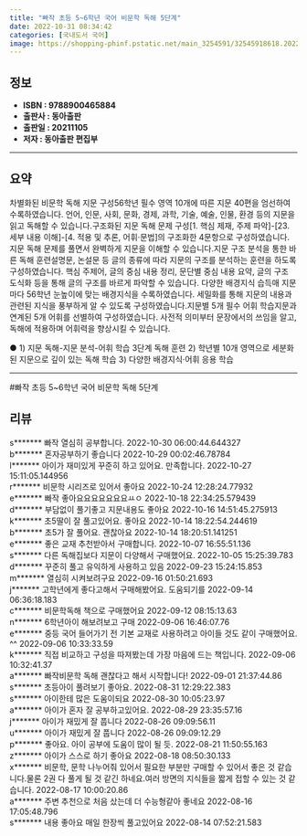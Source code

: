 ```yaml
---
title: "빠작 초등 5~6학년 국어 비문학 독해 5단계"
date: 2022-10-31 08:34:42
categories: [국내도서 국어]
image: https://shopping-phinf.pstatic.net/main_3254591/32545918618.20221019132618.jpg
---
```


## **정보**

- **ISBN : 9788900465884**
- **출판사 : 동아출판**
- **출판일 : 20211105**
- **저자 : 동아출판 편집부**

------



## **요약**

차별화된 비문학 독해 지문 구성56학년 필수 영역 10개에 따른 지문 40편을 엄선하여 수록하였습니다. 언어, 인문, 사회, 문화, 경제, 과학, 기술, 예술, 인물, 환경 등의 지문을 읽고 독해할 수 있습니다.구조화된 지문 독해 문제 구성[1. 핵심 제재, 주제 파악]-[23. 세부 내용 이해]-[4. 적용 및 추론, 어휘·문법]의 구조화한 4문항으로 구성하였습니다. 지문 독해 문제를 풀면서 완벽하게 지문을 이해할 수 있습니다.지문 구조 분석을 통한 바른 독해 훈련설명문, 논설문 등 글의 종류에 따라 지문의 구조를 분석하는 훈련을 하도록 구성하였습니다. 핵심 주제어, 글의 중심 내용 정리, 문단별 중심 내용 요약, 글의 구조 도식화 등을 통해 글의 구조를 바르게 파악할 수 있습니다. 다양한 배경지식 습득매 지문마다 56학년 눈높이에 맞는 배경지식을 수록하였습니다. 세밀화를 통해 지문의 내용과 관련된 지식을 풍부하게 알 수 있도록 구성하였습니다.지문별 5개 필수 어휘 학습지문과 연계된 5개 어휘를 선별하여 구성하였습니다. 사전적 의미부터 문장에서의 쓰임을 알고, 독해에 적용하며 어휘력을 향상시킬 수 있습니다.

● 1) 지문 독해-지문 분석-어휘 학습 3단계 독해 훈련
2) 학년별 10개 영역으로 세분화된 지문으로 깊이 있는 독해 학습
3) 다양한 배경지식·어휘 응용 학습



------

#빠작 초등 5~6학년 국어 비문학 독해 5단계


## **리뷰** 

  s******* 빠작 열심히 공부합니다. 2022-10-30 06:00:44.644327 <br/>  b******* 혼자공부하기 좋습니다 2022-10-29 00:02:46.78784 <br/>  l******* 아이가 재미있게 꾸준히 하고 있어요.  만족합니다.  2022-10-27 15:11:05.144956 <br/>  r******* 비문학 시리즈로 있어서 좋아요 2022-10-24 12:28:24.77932 <br/>  e******* 빠작 좋아요요요요요요요ㅛㅇ 2022-10-18 22:34:25.579439 <br/>  d******* 부담없이 풀기좋고 지문내용도 좋아요 2022-10-16 14:51:45.275913 <br/>  k******* 초5딸이 잘 풀고있어요. 좋아요 2022-10-14 18:22:54.244619 <br/>  b******* 초5가 잘 풀어요. 괜찮아요 2022-10-14 18:20:51.141251 <br/>  e******* 좋은 교재 추천받아서 구매합니다. 2022-10-07 16:55:51.136 <br/>  s******* 다른 독해집보다 지문이 다양해서 구매했어요. 2022-10-05 15:25:39.783 <br/>  d******* 꾸준히 풀고 유익하게 사용하고 있음 2022-09-23 15:24:15.853 <br/>  m******* 열심히 시켜보려구요 2022-09-16 01:50:21.693 <br/>  j******* 고학년에게 좋다고해서 구매해봤어요. 도움되기를 2022-09-14 06:36:18.183 <br/>  c******* 비문학독해 책으로 구매했어요 2022-09-12 08:15:13.63 <br/>  n******* 6학년아이 해보려보고 구매 2022-09-06 16:46:07.76 <br/>  e******* 중등 국어 들어가기 전 기본 교재로 사용하려고 아이들 것도 같이 구매했어요. ^^ 2022-09-06 10:33:33.59 <br/>  k******* 직접 비교하고 구성을 따져봤는데 가장 마음에 드는 책입니다. 2022-09-06 10:32:41.37 <br/>  a******* 빠작비문학 독해 괜찮다고 해서 시작합니다! 2022-09-01 21:37:44.86 <br/>  s******* 초등아이 풀려보기 좋아요. 2022-08-31 12:29:22.383 <br/>  s******* 아이한테 많은 도움이되요 2022-08-30 10:05:23.97 <br/>  a******* 아이가 혼자 잘 공부하고있어요. 2022-08-29 23:35:57.16 <br/>  j******* 아이가 재밌게 잘 풉니다 2022-08-26 09:09:56.11 <br/>  u******* 아이가 재밌게 잘 풉니다 2022-08-26 09:09:12.29 <br/>  p******* 좋아요. 아이 공부에 도움이 많이 될 듯. 2022-08-21 11:50:55.163 <br/>  z******* 아이가 스스로 하기 좋아요 2022-08-18 08:50:30.133 <br/>  x******* 비문학, 문학 나누어줘 있어서 필요한 부분만 구매할 수 있어서 좋은 것 같습니다.물론 2권 다 풀게 될 것 같긴 하네요.여러 방면의 지식들을 짧게 접할 수 있는 것 같습니다. 2022-08-17 10:00:20.86 <br/>  a******* 주변 추천으로 처음 샀는데 더 수능형같아 좋네요 2022-08-16 17:05:48.796 <br/>  s******* 내용 좋아요 매일 한장씩 풀고있어요 2022-08-14 07:52:21.583 <br/>